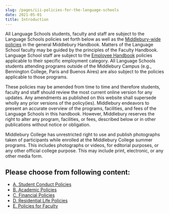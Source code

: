 ```yaml
---
slug: /pages/iii-policies-for-the-language-schools
date: 2021-05-01
title: Introduction
---
```

All Language Schools students, faculty and staff are subject to the Language Schools policies set forth below as well as the [Middlebury-wide policies](/pages/i-policies-for-all) in the general Middlebury Handbook. Matters of the Language School faculty may be guided by the principles of the Faculty Handbook. Language School staff are subject to the [Employee Handbook](/pages/ii-ug-college-policies/employee) policies applicable to their specific employment category. All Language Schools students attending programs outside of the Middlebury Campus (e.g., Bennington College, Paris and Buenos Aires) are also subject to the policies applicable to those programs.

These policies may be amended from time to time and therefore students, faculty and staff should review the most current online version for any updates. Any amendments as published on this website shall supersede wholly any prior versions of the policy(ies). Middlebury endeavors to present an accurate overview of the programs, facilities, and fees of the Language Schools in this handbook. However, Middlebury reserves the right to alter any program, facilities, or fees, described below or in other publications without notice or obligation.

Middlebury College has unrestricted right to use and publish photographs taken of participants while enrolled at the Middlebury College summer programs. This includes photographs or videos, for editorial purposes, or any other official college purpose. This may include print, electronic, or any other media form.

## Please choose from following content:

* [A. Student Conduct Policies](/pages/iii-policies-for-the-language-schools/a-student-life-policies)
* [B. Academic Policies](/pages/iii-policies-for-the-language-schools/b-academic-policies)
* [C. Financial Policies](/pages/iii-policies-for-the-language-schools/c-financial-policies)
* [D. Residential Life Policies](/pages/iii-policies-for-the-language-schools/d-residential-life-policies)
* [E. Policies for Faculty](/pages/iii-policies-for-the-language-schools/e-policies-for-faculty)